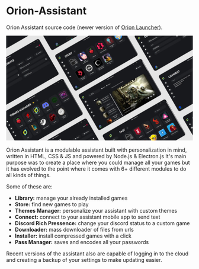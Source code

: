 # Orion-Assistant
Orion Assistant source code (newer version of [Orion Launcher](https://github.com/BOTPanzer/Orion-Launcher)).

<img src="https://github.com/BOTPanzer/Pancoverse/blob/main/Data/Images/Projects/assPC.jpg">

Orion Assistant is a modulable assistant built with personalization in mind, written in HTML, CSS & JS and powered by Node.js & Electron.js
It's main purpose was to create a place where you could manage all your games but it has evolved to the point where it comes with 6+ different modules to do all kinds of things.

Some of these are:
- **Library:** manage your already installed games
- **Store:** find new games to play
- **Themes Manager:** personalize your assistant with custom themes
- **Connect:** connect to your assistant mobile app to send text
- **Discord Rich Pressence:** change your discord status to a custom game 
- **Downloader:** mass downloader of files from urls
- **Installer:** install compressed games with a click
- **Pass Manager:** saves and encodes all your passwords

Recent versions of the assistant also are capable of logging in to the cloud and creating a backup of your settings to make updating easier.
